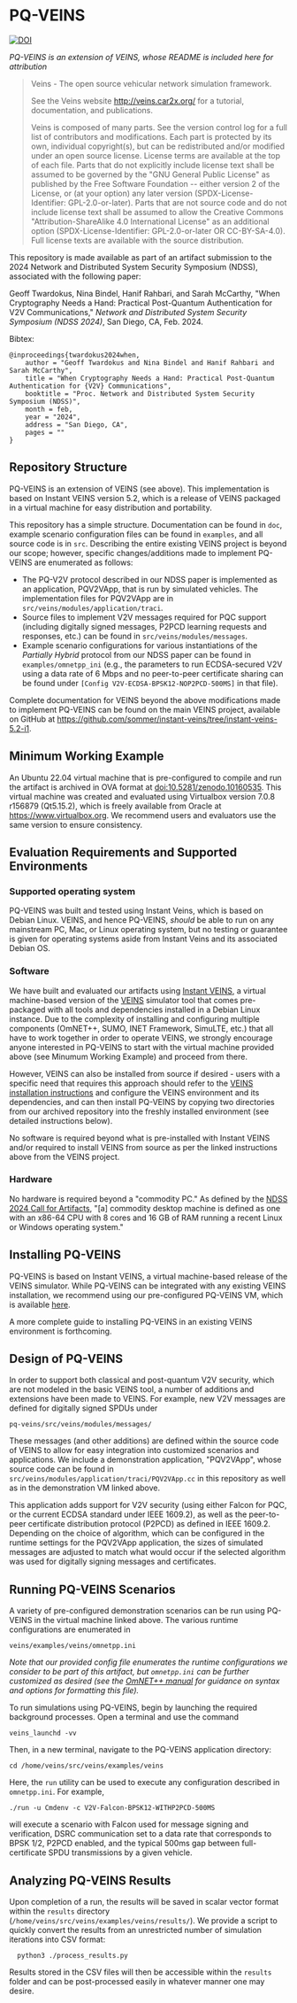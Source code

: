 # PQ-VEINS

[![DOI](https://zenodo.org/badge/DOI/10.5281/zenodo.10158027.svg)](https://doi.org/10.5281/zenodo.10158027)

*PQ-VEINS is an extension of VEINS, whose README is included here for attribution*

> Veins - The open source vehicular network simulation framework.
>
> See the Veins website <http://veins.car2x.org/> for a tutorial, documentation,
and publications.
>
>Veins is composed of many parts. See the version control log for a full list of
>contributors and modifications. Each part is protected by its own, individual
>copyright(s), but can be redistributed and/or modified under an open source
>license. License terms are available at the top of each file. Parts that do not
>explicitly include license text shall be assumed to be governed by the "GNU
>General Public License" as published by the Free Software Foundation -- either
>version 2 of the License, or (at your option) any later version
>(SPDX-License-Identifier: GPL-2.0-or-later). Parts that are not source code and
>do not include license text shall be assumed to allow the Creative Commons
>"Attribution-ShareAlike 4.0 International License" as an additional option
>(SPDX-License-Identifier: GPL-2.0-or-later OR CC-BY-SA-4.0). Full license texts
>are available with the source distribution.

This repository is made available as part of an artifact submission to the 2024 Network and Distributed 
System Security Symposium (NDSS), associated with the following paper:

Geoff Twardokus, Nina Bindel, Hanif Rahbari, and Sarah McCarthy, "When Cryptography Needs a Hand: Practical Post-Quantum Authentication for V2V Communications," _Network and Distributed System Security Symposium (NDSS 2024)_, San Diego, CA, Feb. 2024.

Bibtex:

    @inproceedings{twardokus2024when,
        author = "Geoff Twardokus and Nina Bindel and Hanif Rahbari and Sarah McCarthy",
        title = "When Cryptography Needs a Hand: Practical Post-Quantum Authentication for {V2V} Communications",
        booktitle = "Proc. Network and Distributed System Security Symposium (NDSS)",
        month = feb,
        year = "2024",
        address = "San Diego, CA",
        pages = ""
    }

## Repository Structure

PQ-VEINS is an extension of VEINS (see above). This implementation is based on Instant VEINS version 5.2, 
which is a release of VEINS packaged in a virtual machine for easy distribution and portability. 

This repository has a simple structure. Documentation can be found in `doc`, example scenario configuration files
can be found in `examples`, and all source code is in `src`. Describing the entire existing VEINS project is beyond our 
scope; however, specific changes/additions made to implement PQ-VEINS are enumerated as follows:
- The PQ-V2V protocol described in our NDSS paper is implemented as an application, PQV2VApp, that is run by 
simulated vehicles. The implementation files for PQV2VApp are in `src/veins/modules/application/traci`.
- Source files to implement V2V messages required for PQC support (including digitally signed messages, P2PCD learning
requests and responses, etc.) can be found in `src/veins/modules/messages`.
- Example scenario configurations for various instantiations of the _Partially Hybrid_ protocol from our NDSS paper
can be found in `examples/omnetpp_ini` (e.g., the parameters to run ECDSA-secured V2V using a data rate of 6 Mbps and
no peer-to-peer certificate sharing can be found under `[Config V2V-ECDSA-BPSK12-NOP2PCD-500MS]` in that file).

Complete documentation for VEINS beyond the above modifications made to implement PQ-VEINS can be found on the main
VEINS project, available on GitHub at https://github.com/sommer/instant-veins/tree/instant-veins-5.2-i1. 

## Minimum Working Example
An Ubuntu 22.04 virtual machine that is pre-configured to compile and run the artifact is archived in OVA format
at [doi:10.5281/zenodo.10160535](https://doi.org/10.5281/zenodo.10160535). This virtual machine was
created and evaluated using Virtualbox version 7.0.8 r156879 (Qt5.15.2), which is freely available from Oracle at
https://www.virtualbox.org. We recommend users and evaluators use the same version to ensure consistency.

## Evaluation Requirements and Supported Environments

### Supported operating system
PQ-VEINS was built and tested using Instant Veins, which is based on Debian Linux. VEINS, and hence PQ-VEINS, _should_
be able to run on any mainstream PC, Mac, or Linux operating system, but no testing or guarantee is given for operating
systems aside from Instant Veins and its associated Debian OS.

### Software
We have built and evaluated our artifacts using [Instant VEINS](https://veins.car2x.org/documentation/instant-veins/),
a virtual machine-based version of the [VEINS](https://veins.car2x.org) simulator
tool that comes pre-packaged with all tools and dependencies installed in a Debian Linux instance. Due to the complexity
of installing and configuring multiple components (OmNET++, SUMO, INET Framework, SimuLTE, etc.) that all have to work
together in order to operate VEINS, we strongly encourage anyone interested in PQ-VEINS to start with the virtual
machine provided above (see
Minumum Working Example) and proceed from there.

However, VEINS can also be installed from source if desired - users with
a specific need that requires this approach should refer to the
[VEINS installation instructions](https://veins.car2x.org/tutorial/) and configure the VEINS
environment and its dependencies, and can then install PQ-VEINS by copying two directories from our archived repository
into the freshly installed environment (see detailed instructions below).

No software is required beyond what is pre-installed with Instant VEINS and/or required to install VEINS from source as
per the linked instructions above from the VEINS project.

### Hardware
No hardware is required beyond a "commodity PC." As defined by the 
[NDSS 2024 Call for Artifacts](https://web.archive.org/web/20230930035437/https://secartifacts.github.io/ndss2024/call), 
"[a] commodity desktop machine is defined as one with an x86-64 CPU with 8 cores and 16 GB of RAM running a recent Linux 
or Windows operating system."

## Installing PQ-VEINS

PQ-VEINS is based on Instant VEINS, a virtual machine-based release of the VEINS 
simulator.
While PQ-VEINS can be integrated with any existing VEINS installation, we recommend
using our pre-configured PQ-VEINS VM, which is available [here](https://bit.ly/3PWTHNN).

A more complete guide to installing PQ-VEINS in an existing VEINS environment 
is forthcoming. 

## Design of PQ-VEINS

In order to support both classical and post-quantum V2V security, which are not modeled 
in the basic VEINS tool, a number of additions and extensions have been made to VEINS.
For example, new V2V messages are defined for digitally signed SPDUs under

    pq-veins/src/veins/modules/messages/

These messages (and other additions) are defined within the source code of VEINS to
allow for easy integration into customized scenarios and applications. We include
a demonstration application, "PQV2VApp", whose source code can be found in
`src/veins/modules/application/traci/PQV2VApp.cc` in this repository as well as
in the demonstration VM linked above. 

This application adds support for V2V security (using either Falcon for PQC, or the current
ECDSA standard under IEEE 1609.2), as well as the peer-to-peer certificate distribution protocol 
(P2PCD) as defined in IEEE 1609.2.
Depending on the choice of algorithm, which can be configured in the runtime settings for the 
PQV2VApp application, the sizes of simulated messages are adjusted to match what would occur
if the selected algorithm was used for digitally signing messages and certificates.

## Running PQ-VEINS Scenarios

A variety of pre-configured demonstration scenarios can be run using PQ-VEINS in the 
virtual machine linked above. The various runtime configurations are enumerated in 

    veins/examples/veins/omnetpp.ini

_Note that our provided config file enumerates the runtime configurations we consider to be
part of this artifact, but `omnetpp.ini` can be further customized as desired (see 
the [OmNET++ manual](https://doc.omnetpp.org/omnetpp/manual/) for guidance on syntax and 
options for formatting this file)._

To run simulations using PQ-VEINS, begin by launching the required background processes.
Open a terminal and use the command

    veins_launchd -vv

Then, in a new terminal, navigate to the PQ-VEINS application directory:

    cd /home/veins/src/veins/examples/veins

Here, the `run` utility can be used to execute any configuration described in `omnetpp.ini`.
For example,

    ./run -u Cmdenv -c V2V-Falcon-BPSK12-WITHP2PCD-500MS

will execute a scenario with Falcon used for message signing and verification, DSRC communication
set to a data rate that corresponds to BPSK 1/2, P2PCD enabled, and the typical 500ms gap between
full-certificate SPDU transmissions by a given vehicle.

## Analyzing PQ-VEINS Results

Upon completion of a run, the results will be saved in scalar vector format within the `results`
directory (`/home/veins/src/veins/examples/veins/results/`). We provide a script to quickly 
convert the results from an unrestricted number of simulation iterations into CSV format:

      python3 ./process_results.py

Results stored in the CSV files will then be accessible within the `results` folder and can
be post-processed easily in whatever manner one may desire.
